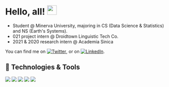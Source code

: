 <!--
**enjuichang/enjuichang** is a ✨ _special_ ✨ repository because its `README.md` (this file) appears on your GitHub profile.

Here are some ideas to get you started:

- 🔭 I’m currently working on ...
- 🌱 I’m currently learning ...
- 👯 I’m looking to collaborate on ...
- 🤔 I’m looking for help with ...
- 💬 Ask me about ...
- 📫 How to reach me: ...
- 😄 Pronouns: ...
- ⚡ Fun fact: ...
-->

<!-- Text -->

# Hello, all! <img src="https://raw.githubusercontent.com/MartinHeinz/MartinHeinz/master/wave.gif" width="30px">

- Student @ Minerva University, majoring in CS (Data Science & Statistics) and NS (Earth's Systems).
- 021 project intern @ Droidtown Linguistic Tech Co.
- 2021 & 2020 research intern @ Academia Sinica

You can find me on [![Twitter][1.2]][1], or on [![LinkedIn][2.2]][2].

<!--  Github Stats
[![Enjui's GitHub stats](https://github-readme-stats.vercel.app/api?username=enjuichang)](https://github.com/enjuichang/github-readme-stats)
-->


## 🔧 Technologies & Tools
![](https://img.shields.io/badge/OS-Linux-informational?style=flat&logo=linux&logoColor=white&color=2bbc8a)
![](https://img.shields.io/badge/Shell-Shell-informational?style=flat&logo=gnu-bash&logoColor=white&color=2bbc8a)
![](https://img.shields.io/badge/Code-Python-informational?style=flat&logo=python&logoColor=white&color=2bbc8a)
![](https://img.shields.io/badge/Code-R-informational?style=flat&logo=r&logoColor=white&color=2bbc8a)
![](https://img.shields.io/badge/GIS-GIS-informational?style=flat&logo=qgis&logoColor=white&color=2bbc8a)



<!-- Icons -->

[1.2]: http://i.imgur.com/wWzX9uB.png (twitter icon without padding)
[2.2]: https://raw.githubusercontent.com/MartinHeinz/MartinHeinz/master/linkedin-3-16.png (LinkedIn icon without padding)

<!-- Links to your social media accounts -->

[1]: https://twitter.com/7t_eric
[2]: https://www.linkedin.com/in/enjui-chang/
